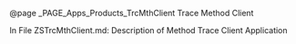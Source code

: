 @page _PAGE_Apps_Products_TrcMthClient Trace Method Client

In File ZSTrcMthClient.md: Description of Method Trace Client Application

